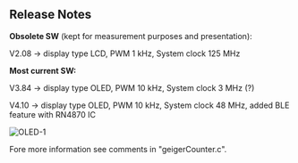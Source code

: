 ## **Release Notes** 



**Obsolete SW** (kept for measurement purposes and presentation):

V2.08 -> display type LCD, PWM 1 kHz, System clock 125 MHz

**Most current SW:**

V3.84 -> display type OLED, PWM 10 kHz, System clock 3 MHz (?)

V4.10 -> display type OLED, PWM 10 kHz, System clock 48 MHz, added BLE feature with RN4870 IC

![OLED-1](https://user-images.githubusercontent.com/77980708/231432207-1f429647-586a-4168-8b95-b0e4473b16fc.gif)

Fore more information see comments in "geigerCounter.c".
